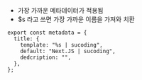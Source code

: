 - 가장 가까운 메타데이터가 적용됨
- $s 라고 쓰면 가장 가까운 이름을 가져와 치환

```tsx
export const metadata = {
  title: {
    template: "%s | sucoding",
    default: "Next.JS | sucoding",
    dedcription: "",
  },
};
```
